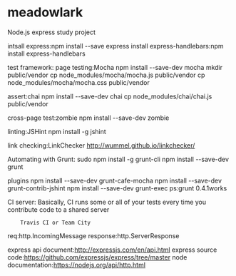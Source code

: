 # meadowlark
Node.js  express study project

intsall express:npm install --save express
install express-handlebars:npm install express-handlebars

test framework:
page testing:Mocha npm install --save-dev mocha
mkdir public/vendor
cp node_modules/mocha/mocha.js public/vendor
cp node_modules/mocha/mocha.css public/vendor

assert:chai
npm install --save-dev chai
cp node_modules/chai/chai.js public/vendor


cross-page test:zombie
npm install --save-dev zombie



linting:JSHint
  npm install -g jshint

link checking:LinkChecker http://wummel.github.io/linkchecker/

Automating with Grunt:
sudo npm install -g grunt-cli
npm install --save-dev grunt

plugins
npm install --save-dev grunt-cafe-mocha
npm install --save-dev grunt-contrib-jshint
npm install --save-dev grunt-exec
ps:grunt 0.4.1works


CI server:
        Basically, CI runs some or all of your tests every time you contribute code to a shared server

        Travis CI or Team City

req:http.IncomingMessage
response:http.ServerResponse


express api document:http://expressjs.com/en/api.html
express source code:https://github.com/expressjs/express/tree/master
node documentation:https://nodejs.org/api/http.html


